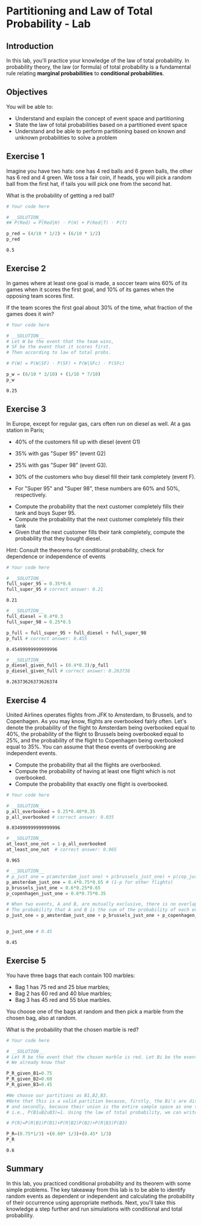 
# Partitioning and Law of Total Probability - Lab

## Introduction 
In this lab, you'll practice your knowledge of the law of total probability. In probability theory, the law (or formula) of total probability is a fundamental rule relating **marginal probabilities** to **conditional probabilities**.

## Objectives

You will be able to:
* Understand and explain the concept of event space and partitioning 
* State the law of total probabilities based on a partitioned event space
* Understand and be able to perform partitioning based on known and unknown probabilities to solve a problem

## Exercise 1
Imagine you have two hats: one has 4 red balls and 6 green balls, the other has 6 red and 4 green. We toss a fair coin, if heads, you will pick a random ball from the first hat, if tails you will pick one from the second hat. 

What is the probability of getting a red ball?


```python
# Your code here
```


```python
# __SOLUTION__ 
## P(Red) = P(Red|H) · P(H) + P(Red|T) · P(T)

p_red = (4/10 * 1/2) + (6/10 * 1/2)
p_red
```




    0.5



## Exercise 2
In games where at least one goal is made, a soccer team wins 60% of its games when it scores the first goal, and 10% of its games when the opposing team 
scores first. 

If the team scores the first goal about 30% of the time, what fraction of the games does it win?


```python
# Your code here
```


```python
# __SOLUTION__ 
# Let W be the event that the team wins, 
# SF be the event that it scores first. 
# Then according to law of total probs.

# P(W) = P(W|SF) · P(SF) + P(W|SFc) · P(SFc)

p_w = (6/10 * 3/10) + (1/10 * 7/10)
p_w
```




    0.25



## Exercise 3

In Europe, except for regular gas, cars often run on diesel as well. At a gas station in Paris; 


* 40% of the customers fill up with diesel (event G1) 
* 35% with gas "Super 95" (event G2)
* 25% with gas "Super 98" (event G3). 


* 30% of the customers who buy diesel fill their tank completely (event F). 
* For "Super 95" and "Super 98", these numbers are  60% and 50%, respectively.


- Compute the probability that the next customer completely fills their tank and buys Super 95. 
- Compute the probability that the next customer completely fills their tank
- Given that the next customer fills their tank completely, compute the probability that they bought diesel. 

Hint: Consult the theorems for conditional probability, check for dependence or independence of events


```python
# Your code here
```


```python
# __SOLUTION__ 
full_super_95 = 0.35*0.6
full_super_95 # correct answer: 0.21
```




    0.21




```python
# __SOLUTION__ 
full_diesel = 0.4*0.3
full_super_98 = 0.25*0.5

p_full = full_super_95 + full_diesel + full_super_98
p_full # correct answer: 0.455
```




    0.45499999999999996




```python
# __SOLUTION__ 
p_diesel_given_full = (0.4*0.3)/p_full
p_diesel_given_full # correct answer: 0.263736
```




    0.26373626373626374



## Exercise 4

United Airlines operates flights from JFK to Amsterdam, to Brussels, and to Copenhagen. As you may know, flights are overbooked fairly often. Let's denote the probability of the flight to Amsterdam being overbooked equal to 40%, the probability of the flight to Brussels being overbooked equal to 25%, and the probability of the flight to Copenhagen being overbooked equal to 35%. You can assume that these events of overbooking are independent events.

- Compute the probability that all the flights are overbooked.
- Compute the probability of having at least one flight which is not overbooked.
- Compute the probability that exactly one flight is overbooked.


```python
# Your code here
```


```python
# __SOLUTION__ 
p_all_overbooked = 0.25*0.40*0.35
p_all_overbooked # correct answer: 0.035
```




    0.034999999999999996




```python
# __SOLUTION__ 
at_least_one_not = 1-p_all_overbooked
at_least_one_not  # correct answer: 0.965
```




    0.965




```python
# __SOLUTION__ 
# p_just_one = p(amsterdam_just one) + p(brussels_just_one) + p(cop_just_one)
p_amsterdam_just_one = 0.4*0.75*0.65 # (1-p for other flights)
p_brussels_just_one = 0.6*0.25*0.65
p_copenhagen_just_one = 0.6*0.75*0.35

# When two events, A and B, are mutually exclusive, there is no overlap between these events. 
# The probability that A and B is the sum of the probability of each event
p_just_one = p_amsterdam_just_one + p_brussels_just_one + p_copenhagen_just_one


p_just_one # 0.45
```




    0.45



## Exercise 5
You have three bags that each contain 100 marbles:

- Bag 1 has 75 red and 25 blue marbles;
- Bag 2 has 60 red and 40 blue marbles;
- Bag 3 has 45 red and 55 blue marbles.

You choose one of the bags at random and then pick a marble from the chosen bag, also at random. 

What is the probability that the chosen marble is red?



```python
# Your code here
```


```python
# __SOLUTION__ 
# Let R be the event that the chosen marble is red. Let Bi be the event that you choose Bag i. 
# We already know that

P_R_given_B1=0.75
P_R_given_B2=0.60
P_R_given_B3=0.45

#We choose our partitions as B1,B2,B3. 
#Note that this is a valid partition because, firstly, the Bi's are disjoint (only one of them can happen), 
# and secondly, because their union is the entire sample space as one the bags will be chosen for sure.
# i.e., P(B1∪B2∪B3)=1. Using the law of total probability, we can write

# P(R)=P(R|B1)P(B1)+P(R|B2)P(B2)+P(R|B3)P(B3)

P_R=(0.75*1/3) +(0.60* 1/3)+(0.45* 1/3)
P_R

```




    0.6



## Summary 

In this lab, you practiced conditional probability and its theorem with some simple problems. The key takeaway from this lab is to be able to identify random events as dependent or independent and calculating the probability of their occurrence using appropriate methods. Next, you'll take this knowledge a step further and run simulations with conditional and total probability. 
